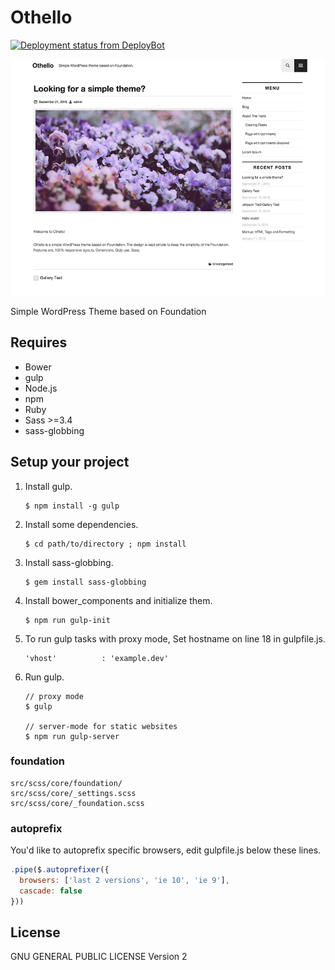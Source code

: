 Othello
============

[![Deployment status from DeployBot](https://node.deploybot.com/badge/45290642017213/44676.svg)](http://deploybot.com)

![Othello](./screenshot.png)

Simple WordPress Theme based on Foundation

## Requires

* Bower
* gulp
* Node.js
* npm
* Ruby
* Sass >=3.4
* sass-globbing

## Setup your project

1.  Install gulp.


        $ npm install -g gulp


2.  Install some dependencies.


        $ cd path/to/directory ; npm install
  

3.  Install sass-globbing.


        $ gem install sass-globbing


4.  Install bower_components and initialize them.


        $ npm run gulp-init

5.  To run gulp tasks with proxy mode, Set hostname on line 18 in gulpfile.js.


        'vhost'          : 'example.dev'
    

5.  Run gulp.

        // proxy mode
        $ gulp

        // server-mode for static websites
        $ npm run gulp-server

### foundation

    src/scss/core/foundation/
    src/scss/core/_settings.scss
    src/scss/core/_foundation.scss

### autoprefix

You'd like to autoprefix specific browsers, edit gulpfile.js below these lines.

```javascript
.pipe($.autoprefixer({
  browsers: ['last 2 versions', 'ie 10', 'ie 9'],
  cascade: false
}))
```

## License

GNU GENERAL PUBLIC LICENSE Version 2

